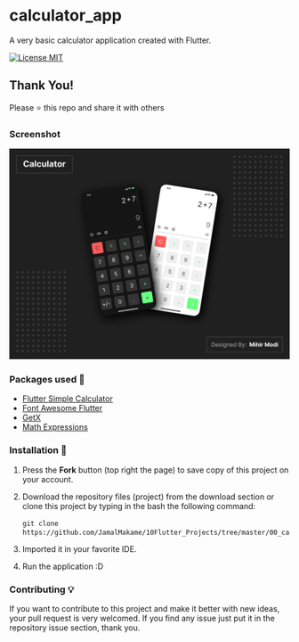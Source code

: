 # calculator_app
A very basic calculator application created with Flutter. 

[![License MIT](https://img.shields.io/badge/license-MIT-blue.svg)](LICENSE)

## Thank You!
Please ⭐️ this repo and share it with others

### Screenshot
<img src = 'images/Frame 1.svg' alt='Calculator cover page'></img>
### Packages used 🔧
<ul>
  <li>
    <a href='https://pub.dev/packages/flutter_simple_calculator'>Flutter Simple Calculator
    </a>
  </li>
  <li>
    <a href='https://pub.dartlang.org/packages?q=font_awesome_flutter'>Font Awesome Flutter
    </a>
  </li>
  <li>
    <a href='https://pub.dartlang.org/packages?q=get'>GetX
    </a>
  </li>
  <li>
    <a href='https://pub.dartlang.org/packages?q=math_expressions'>Math Expressions
    </a>
  </li>
</ul>

### Installation 🔌
1. Press the **Fork** button (top right the page) to save copy of this project on your account.

2. Download the repository files (project) from the download section or clone this project by typing in the bash the following command:

       git clone https://github.com/JamalMakame/10Flutter_Projects/tree/master/00_calculator_app.git
3. Imported it in your favorite IDE.
4. Run the application :D



### Contributing 💡
If you want to contribute to this project and make it better with new ideas, your pull request is very welcomed.
If you find any issue just put it in the repository issue section, thank you.


